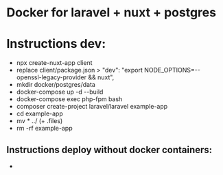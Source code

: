 # Docker for laravel + nuxt + postgres

# Instructions dev:
<ul>
<li>npx create-nuxt-app client</li>
<li>replace client/package.json > "dev": "export NODE_OPTIONS=--openssl-legacy-provider && nuxt",</li>
<li>mkdir docker/postgres/data</li>
<li>docker-compose up -d --build</li>
<li>docker-compose exec php-fpm bash</li>
<li>composer create-project laravel/laravel example-app</li>
<li>cd example-app</li>
<li>mv * ../ (+ .files)</li>
<li>rm -rf example-app</li>
</ul>

## Instructions deploy without docker containers:
<ul>
<li></li>
</ul>
